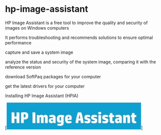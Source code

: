 # hp-image-assistant

HP Image Assistant is a free tool to improve the quality and security of images on Windows computers

It performs troubleshooting and recommends solutions to ensure optimal performance

capture and save a system image

analyze the status and security of the system image, comparing it with the reference version

download SoftPaq packages for your computer

get the latest drivers for your computer

Installing HP Image Assistant (HPIA)

[<img src="https://github.com/Kumarjaswinder/hp-image-assistant/blob/main/hp%20assistent.jpg"/>]
